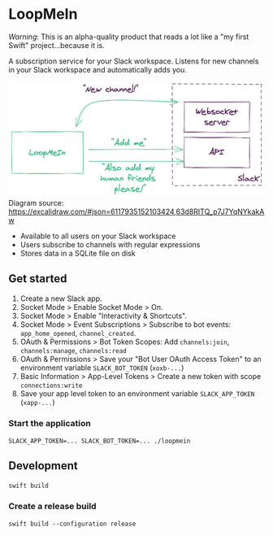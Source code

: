 # LoopMeIn

*Warning*: This is an alpha-quality product that reads a lot like a "my first Swift" project...because it is.

A subscription service for your Slack workspace.
Listens for new channels in your Slack workspace and automatically adds you.

![how it works diagram](/img/loopmein-how-it-works.png?raw=true)
Diagram source: https://excalidraw.com/#json=6117935152103424,63d8RITQ_p7J7YqNYkakAw

* Available to all users on your Slack workspace
* Users subscribe to channels with regular expressions
* Stores data in a SQLite file on disk

## Get started
1. Create a new Slack app.
2. Socket Mode > Enable Socket Mode > On.
3. Socket Mode > Enable "Interactivity & Shortcuts".
4. Socket Mode > Event Subscriptions > Subscribe to bot events: `app_home_opened`, `channel_created`.
5. OAuth & Permissions > Bot Token Scopes: Add `channels:join`, `channels:manage`, `channels:read`
6. OAuth & Permissions > Save your "Bot User OAuth Access Token" to an environment variable `SLACK_BOT_TOKEN` (`xoxb-...`)
7. Basic Information > App-Level Tokens > Create a new token with scope `connections:write`
8. Save your app level token to an environment variable `SLACK_APP_TOKEN` (`xapp-...`)

### Start the application
```
SLACK_APP_TOKEN=... SLACK_BOT_TOKEN=... ./loopmein
```

## Development

```
swift build
```

### Create a release build
```
swift build --configuration release
```
